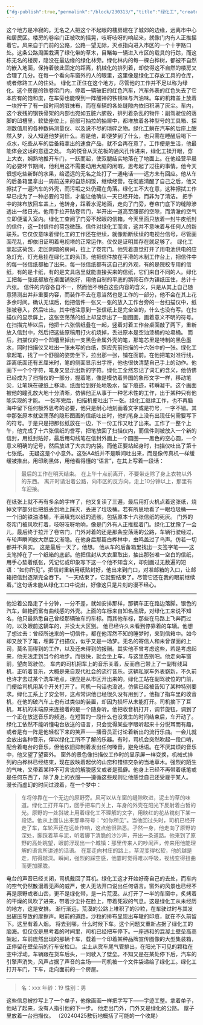 ```yaml
---
{"dg-publish":true,"permalink":"/block/230313/","title":"绿化工","created":"2024-03-12T23:02:28.479+08:00","updated":"2024-04-25T00:11:09.229+08:00"}
---
```


这个地方是冷寂的。无名之人把这个不起眼的楼房建在了城郊的边缘，远离市中心和居民区。楼房的卷帘门正被吹的摇晃，吱呀吱呀的响起来，就像门内有人正推摇着它。风来自于门前的公路，公路一望无际，灭点指向进入市区的一个十字路口处。这条公路周围栽满了绿化带的草木，目睹每一辆进入市区的载具的行踪，而这栋无名的楼房，隐没在最边缘的绿化林旁。绿化林内的每一棵白桦树，都被不自然的嵌入地面，保持着彼此固定的距离，机械化的排列着，却使得这不自然的楼房又合理了几分。在每一个看向车窗外的人的眼里，这里像是绿化工存放工具的仓库，或者修路工人的住处。
绿化工正住在这个地方，尽管他的工作并不足以称为绿化。这个房屋的铁卷帘门内，停着一辆破旧的红色汽车，汽车外表的红色失去了它本应有的饱和度，在车旁也能嗅到一阵醒神的铁锈味与汽油味。车的机箱盖上放着一块拧干了有一段时间的脏抹布，而在车辆的各处缝隙内依旧积满了灰尘。车内，这个衰残的钢铁骨架的内部也宛如五脏六腑般，排列着杂乱的物件：副驾驶位的落脚的凹槽里，软垫座位上，前部可抽拉的抽屉中，都堆放着各种型号的工具箱、探测数值用的各种数码测量仪、以及说不尽的琐碎之物。绿化工躺在汽车的后座上酣然入梦，没人知道他梦到什么。若是他，即便梦到了什么，也只需在睡醒后喝下一点水，吃些从车的后备箱拿出的速食产品，就不会再在意了。工作便是生活，他最能体会这话的意蕴之处。
鸟的悦音从天花板的通风孔传进来，绿化工揉开眼，穿上大衣，娴熟地推开车门，一跃而起，使双腿结实地落在了地面上。在他经营早晨的必要环节期间，他利用这不需要动用大脑的闲暇，思考起了过往的事情。他今天很想吃些新鲜的水果，给遥远的无名之处打了一通电话——远方未有回应。他从车的后备箱里拿出一周前送来的自热焖饭，继续经营。在彻底清醒了自己之后，他又擦拭了一遍汽车的外壳，而污垢之处仍藏在角落。绿化工不大在意，这种擦拭工作早已成为了一种必要的习惯，才能让他确认一天已经开始，而非为了清洁。
把手中的抹布放回车盖上，他转身，踩着水泥地面，走向了门旁，卷帘门底下的缝隙渗透出一缕日光。他用手拉开贴卷帘门，半开出一道高至腰部的空隙，而清澈的空气立即便涌入室内。绿化工查阅了门旁不起眼的信箱，今天里面只放着一封牛皮纸封的信件，这一封信件的荷包微鼓。信件对绿化工而言，这并不意味着与任何人的新联系。它仅仅意味着绿化工的工作还在继续，就像断断续续的电视台信号，尽管画面花乱，却依旧证明着电视塔的正常运作。仅仅是证明其存在就足够了。
绿化工拿起这荷包，走回阴暗的房间，拉上了卷帘门。他凭着直觉打开了用电池供电的应急灯光，灯光悬挂在绿化工的头顶。他把信件放在平滑的木制工作台上，把信件中的每一张信纸都抽了出来。每一张信纸都有这自己的外观，有的是院校专用的信纸，有的是卡纸，有的是文具店里就能直接买来的信纸，它们来自不同的人。绿化工把每一张纸都放在桌面铺张好，用他自制的平底的鹅卵石作为镇纸压住，总计十六张。
信件的内容各自不一，然而他不明白这些内容的含义，只是从其上自己随意猜测出并非重要内容，而装作不去在意当然也是工作的一部分，他不会在其上花多余时间。确认无误后，他把信件一张又一张的放入工作台旁的一台扫描仪中，纸张被卷入，然后吐出。其中他注意到一张信纸上是完全空的，什么也没有写。在扫描仪的显示屏上，这张空荡荡的纸上却显示出了一副图画，画着意义不明的符号。在扫描完毕以后，他把十六张信纸叠在一起，竖着对着工作台桌面敲了两下，重新放入信封中，然后把这些原稿用打火机烧掉，丢进原本是空油漆桶的垃圾桶。
而后，扫描仪的一个凹槽里掉出一支黑色金属外壳的笔，那笔芯里是特制的黑色墨水，同时扫描仪又吐出一张未写的白纸，照应先前扫描的十六张中的一张。绿化工拿起笔，找了一个舒服的姿势坐下，拉出那一张，铺在面前。在他把笔对准行线，距离纸面还有五厘米时，笔的侧面显示出字符，他也很快清楚自己手上的动作。他画下一个个字符，笔身又显示出新的字符。绿化工全然忘记了词汇的含义，他仿佛已经成为了扫描仪的一部分，握着笔，像是模仿着异国的象形文字一样，移动笔尖，让笔珠在硬纸上移动。纸面恰到好处地吸水，留下痕迹，转瞬凝干。这个画面被他的瞳孔放大地十分清晰，仿佛他正从事于一种艺术性的工作，出于某种只有他能实现的才能。
一张写完后，扫描机便吐出下一张。绿化工继续工作，也不再脑海中留下任何额外思考的必要，他只是耐心地刻画着文字或是符号，一字不错。其中那张原本就空荡荡的隐形图画的信纸吐出时，他的笔身上没有出现任何需要写下的符号。于是只是把那张纸放在一边，下一份工作又吐了出来。工作了一整个上午，他完成了十六张信纸的誊写，把笔放回了扫描仪内，而信件则被放入一个新的信封，用纸封贴好，最后用勾线笔在信封外画上一个圆圈——黑色的空心圆，一个意义明确的记号，然后放进了大衣的内袋。而他正要站起身时，扫描仪吐出了第十七张纸。
无疑这是个小意外。这张A4纸并不是瞬间吐出来，而是像传真机一样缓缓被推出。用印刷黑体，用他看得懂的“语言”，在其上写着一段话：
> 最后的工作在明天结束。
> 在上午十点前离开，不要带走除了身上衣物以外的东西。
> 离开时请沿着公路，向市区的反方向，走上10分钟以上，那里有车迎接。

在纸张上就不再有多余的字样了，他又复读了三遍，最后用打火机点着这张纸，烧掉文字部分后把纸丢到地上踩灭，丢进了垃圾桶。若有所思地看了一眼垃圾桶——一个旧的铁油漆桶，半满填充以纸的遗骸，包括原本十六张信纸的死灰。
门外的卷帘门被风吹打着，吱呀吱呀地响，像是门外有人正推摇着门。绿化工犹豫了一会儿，最后终于拉开了卷帘门，门外对着的还是那条空荡荡的公路，车辆行驶经过，车轮声瞬间放大然后又渐隐。在他身后那篇白桦林中，虫鸣盖过了鸟声。仿若一切都并不真实。
这是最后一天了。他想。
他从车的后备箱里找出一支签字笔——这支笔掉在了一个纸箱的底部。他把信封从大衣里取出，抽出那张唯一空白的信纸，用手心垫着纸张，凭记忆或印象写下这一个他不知含义，却刻画过无数遍的短语：“如你所见”。把信封重新用纸贴封好，他出来到门口，对准邮箱的入口，让邮箱把信封逐渐完全吞下。
“一天结束了，它就要结束了。尽管它还在我的眼前继续着。”这句话未能从绿化工口中说出，好像这只是片刻的漫不经心。

---

他沿着公路走了十分钟，一分不差，就如安排那样，那辆车正在路边落脚。银色的汽车，鲜艳而富有曲线感的外壳。上面的车标来自知名品牌，对绿化工来说不知名，他只最熟悉自己曾经那辆破车的车标。而其他车标，那些在马路上飞奔而过的，以及眼前这辆车的，并没太大区别。
他已经许久未看到停靠着的车辆。他想了想过去：曾经所送来的一切信件，都在他浑然不知的睡梦时，来到信箱中。如今却又放下了笔，埋葬了扫描仪，似乎又是一场梦。无名的寄信人和未曾谋面的上司，莫名而得到的工作，以及还未得到的报酬。其实他不曾考虑这些，若是考虑起来，他无法走到当今的地步。而很快，就会坐上车，与这里告别吧。他走向车窗前，望向驾驶位。
车内的司机把车上的音乐关着，反而自己带上了一副有线耳机，正听着音乐，大概是来自现代社会的流行音乐。这辆私家车外表崭新，不久前也许才去过某个洗车地点，理应是从市区开出来的。绿化工站在副驾驶位的门前，门便给司机用某个开关打开了。司机一句话也没说，仿佛已经被告知了某种特别要求。绿化工系上了安全带，这点常识他已经很久没有用到了。他指了指车里的收音机，在他的破汽车上也有过类似的装置，却因为损坏从未能打开。司机摘下了耳机，耳机的末端原来连接着的是一个随身听。他把收音机打开，调节旋钮，调到了一个正在放送音乐的频道。在短暂的一段什么也没发生的时间结束后，车开动了。
绿化工依然不能听懂电台放送的语言，只会觉得某些字眼听起来十分悦耳而有趣，或者是有一阵是他轻松下来的笑声——播音员正讨论着新出的流行乐曲。一会儿就会放出各种音乐，伴以绿化工所不了解的乐器。有时，司机会突然吹起一段口哨，配合着电台的音乐，但他依旧抑制着发出任何嗓音，避免话语。在不厌其烦的音乐中，他又望了望窗外。
窗外的景色像扫描仪工作时的显示屏一样变换，机械式排列的白桦林已经结束，现在放映着起伏的山峦和错综交杂的当地草木。强烈的陌生的气味，又带着某种不可言说的解脱感又或者是孤僻。他身上已经不再带着纸笔或是任何东西了，除了身上的衣服——遵循这些规则让他感觉自己还受雇于某人。
漫长而虚幻的时间过渡着，在一个梦中：
> 车将停靠在一个无边的原野旁。风可以从车窗的缝隙吹进，泥土的草的味道。绿化工打开车门，回手把车门关上，车身的外壳在阳光下反射着白皙的光。原野的一处斜坡上用着绿化工不理解的文字，用映红的花丛镌刻下某一段话。他从上面认出来那串符号：“如你所见”。当他回过头时，司机已经开走了车，车轮声还在远处作响，这点他很熟悉。孑然一身，他走向了原野的深处，脚踩着草与泥，听着脚下清脆的沙沙声，开出一条道路。他来到了原野的高处眺望，眼前浮现出一个城镇：那里传来人的吵闹声，传来用他能理解的语言所讲述的话语。
> 在那走向村庄的路上，草泥变得松软，他的越是走，陷得越深。瞬间，强烈的踩空感，他霎时觉得难以呼吸，视线变得扭曲而更加朦胧。

电台的声音已经关闭，司机戴回了耳机。绿化工这才开始好奇自己的去处，而车内的空气仍然散漫着无声的威严，使人无法开口说出任何语言。窗外的风景也已经不再是原野或者山峦，更不是绿化带，是一片荒漠。从打开了一半的车窗中，炙烤着的干燥的风吹了进来，带着沙尘扑在脸上，带着死寂的气息。这是绿化工从未经历的地方，这是安排。
渐行渐远，荒漠的公路上堆积了的沙粒，在车驶过时与其发出碾压导致的摩擦声。眼前的道路，沙粒的排布显现出车辙的印痕，就在不久前留下。这里有着人烟。
将去到哪，什么时候下车。这个问题又重新占据了绿化工的脑海。但仅仅是思考着的时间里，司机已经把车停下。一座违和的混凝土壁垒高高架起，车前庞然出现的那辆卡车，载着一个印着某种品牌宣传图像的大型集装箱，正停留在壁垒前的行车安检口。
尘土从货车尾气管排出，在阳光下可见的颗粒在空中浮动。车辆跟在货车后头，一同驶入了壁垒。不知又是在某处停下后，汽车的引擎声消失，风声占据了声音的主场——司机被一个文件袋递给了绿化工。绿化工打开车门，下车，走向面前的一个房屋。

---
> 名：xxx
> 年龄：19
> 性别：男

这些信息被抄写上了一个单子，他像画画一样把字写下——字迹工整。拿着单子，他站了起来，没有人指引他的下一步。
他走出门外，门外又是绿化的公路。
屋子里放着一台扫描仪。
（20240425敷衍地概括了可能的一个收尾）